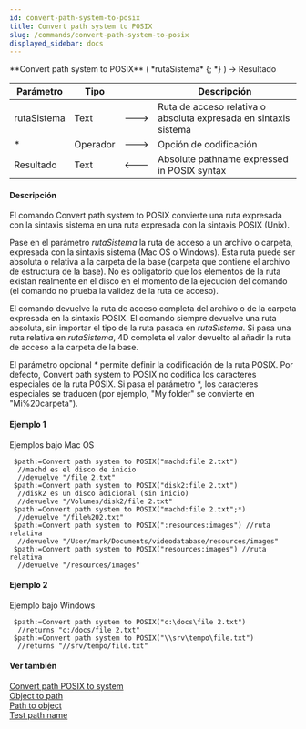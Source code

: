 ```yaml
---
id: convert-path-system-to-posix
title: Convert path system to POSIX
slug: /commands/convert-path-system-to-posix
displayed_sidebar: docs
---
```


<!--REF #_command_.Convert path system to POSIX.Syntax-->**Convert path system to POSIX** ( *rutaSistema* {; *} ) -> Resultado<!-- END REF-->
<!--REF #_command_.Convert path system to POSIX.Params-->
| Parámetro | Tipo |  | Descripción |
| --- | --- | --- | --- |
| rutaSistema | Text | &#x1F852; | Ruta de acceso relativa o absoluta expresada en sintaxis sistema |
| * | Operador | &#x1F852; | Opción de codificación |
| Resultado | Text | &#x1F850; | Absolute pathname expressed in POSIX syntax |

<!-- END REF-->

#### Descripción 

<!--REF #_command_.Convert path system to POSIX.Summary-->El comando Convert path system to POSIX convierte una ruta expresada con la sintaxis sistema en una ruta expresada con la sintaxis POSIX (Unix).<!-- END REF-->

Pase en el parámetro *rutaSistema* la ruta de acceso a un archivo o carpeta, expresada con la sintaxis sistema (Mac OS o Windows). Esta ruta puede ser absoluta o relativa a la carpeta de la base (carpeta que contiene el archivo de estructura de la base). No es obligatorio que los elementos de la ruta existan realmente en el disco en el momento de la ejecución del comando (el comando no prueba la validez de la ruta de acceso). 

El comando devuelve la ruta de acceso completa del archivo o de la carpeta expresada en la sintaxis POSIX. El comando siempre devuelve una ruta absoluta, sin importar el tipo de la ruta pasada en *rutaSistema*. Si pasa una ruta relativa en *rutaSistema*, 4D completa el valor devuelto al añadir la ruta de acceso a la carpeta de la base. 

El parámetro opcional *\** permite definir la codificación de la ruta POSIX. Por defecto, Convert path system to POSIX no codifica los caracteres especiales de la ruta POSIX. Si pasa el parámetro \*, los caracteres especiales se traducen (por ejemplo, "My folder" se convierte en "Mi%20carpeta").

#### Ejemplo 1 

Ejemplos bajo Mac OS

```4d
 $path:=Convert path system to POSIX("machd:file 2.txt")
  //machd es el disco de inicio
  //devuelve "/file 2.txt"
 $path:=Convert path system to POSIX("disk2:file 2.txt")
  //disk2 es un disco adicional (sin inicio)
  //devuelve "/Volumes/disk2/file 2.txt"
 $path:=Convert path system to POSIX("machd:file 2.txt";*)
  //devuelve "/file%202.txt"
 $path:=Convert path system to POSIX(":resources:images") //ruta relativa
  //devuelve "/User/mark/Documents/videodatabase/resources/images"
 $path:=Convert path system to POSIX("resources:images") //ruta relativa
  //devuelve "/resources/images"
```

#### Ejemplo 2 

Ejemplo bajo Windows

```4d
 $path:=Convert path system to POSIX("c:\docs\file 2.txt")
  //returns "c:/docs/file 2.txt"
 $path:=Convert path system to POSIX("\\srv\tempo\file.txt")
  //returns "//srv/tempo/file.txt"
```

#### Ver también 

[Convert path POSIX to system](convert-path-posix-to-system.md)  
[Object to path](object-to-path.md)  
[Path to object ](path-to-object.md)  
[Test path name](test-path-name.md)  